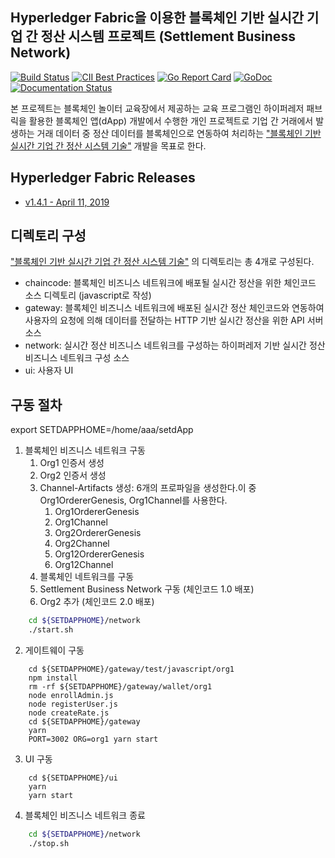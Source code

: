 ## Hyperledger Fabric을 이용한 블록체인 기반 실시간 기업 간 정산 시스템 프로젝트 (Settlement Business Network)

[![Build Status](https://jenkins.hyperledger.org/buildStatus/icon?job=fabric-merge-x86_64)](https://jenkins.hyperledger.org/view/fabric/job/fabric-merge-x86_64/)
[![CII Best Practices](https://bestpractices.coreinfrastructure.org/projects/955/badge)](https://bestpractices.coreinfrastructure.org/projects/955)
[![Go Report Card](https://goreportcard.com/badge/github.com/hyperledger/fabric)](https://goreportcard.com/report/github.com/hyperledger/fabric)
[![GoDoc](https://godoc.org/github.com/hyperledger/fabric?status.svg)](https://godoc.org/github.com/hyperledger/fabric)
[![Documentation Status](https://readthedocs.org/projects/hyperledger-fabric/badge/?version=release-1.4)](http://hyperledger-fabric.readthedocs.io/en/release-1.4/?badge=release-1.4)

본 프로젝트는 블록체인 놀이터 교육장에서 제공하는 교육 프로그램인 하이퍼레저 패브릭을 활용한 블록체인 앱(dApp) 개발에서 수행한 개인 프로젝트로 기업 간 거래에서 발생하는 거래 데이터 중 정산 데이터를 블록체인으로 연동하여 처리하는 ["블록체인 기반 실시간 기업 간 정산 시스템 기술"]() 개발을 목표로 한다. 


## Hyperledger Fabric Releases

- [v1.4.1 - April 11, 2019](https://github.com/hyperledger/fabric/releases/tag/v1.4.1)


## 디렉토리 구성

 ["블록체인 기반 실시간 기업 간 정산 시스템 기술"]() 의 디렉토리는 총 4개로 구성된다.
 
- chaincode: 블록체인 비즈니스 네트워크에 배포될 실시간 정산을 위한 체인코드 소스 디렉토리 (javascript로 작성)
- gateway: 블록체인 비즈니스 네트워크에 배포된 실시간 정산 체인코드와 연동하여 사용자의 요청에 의해 데이터를 전달하는 HTTP 기반 실시간 정산을 위한 API 서버 소스
- network: 실시간 정산 비즈니스 네트워크를 구성하는 하이퍼레저 기반 실시간 정산 비즈니스 네트워크 구성 소스 
- ui: 사용자 UI

## 구동 절차

export SETDAPPHOME=/home/aaa/setdApp

1. 블록체인 비즈니스 네트워크 구동
    1. Org1 인증서 생성
    2. Org2 인증서 생성
    3. Channel-Artifacts 생성: 6개의 프로파일을 생성한다.이 중 Org1OrdererGenesis, Org1Channel를 사용한다.
        1. Org1OrdererGenesis
        2. Org1Channel
        3. Org2OrdererGenesis
        4. Org2Channel
        5. Org12OrdererGenesis
        6. Org12Channel
    4. 블록체인 네트워크를 구동
    5. Settlement Business Network 구동 (체인코드 1.0 배포)
    6. Org2  추가 (체인코드 2.0 배포)
```sh
    cd ${SETDAPPHOME}/network
    ./start.sh
```

2. 게이트웨이 구동
```node
    cd ${SETDAPPHOME}/gateway/test/javascript/org1
    npm install
    rm -rf ${SETDAPPHOME}/gateway/wallet/org1
    node enrollAdmin.js
    node registerUser.js
    node createRate.js
    cd ${SETDAPPHOME}/gateway
    yarn
    PORT=3002 ORG=org1 yarn start
```
3. UI 구동
```node
    cd ${SETDAPPHOME}/ui
    yarn
    yarn start
```

4. 블록체인 비즈니스 네트워크 종료
```sh
    cd ${SETDAPPHOME}/network
    ./stop.sh


